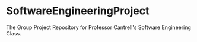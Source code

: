 # SoftwareEngineeringProject
The Group Project Repository for Professor Cantrell's Software Engineering Class.
